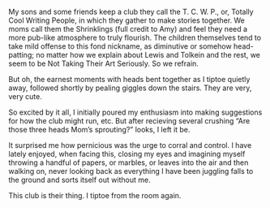  My sons and some friends keep a club they call the T. C. W. P., or, Totally Cool Writing People, in which they gather to make stories together. We moms call them the Shrinklings (full credit to Amy) and feel they need a more pub-like atmosphere to truly flourish. The children themselves tend to take mild offense to this fond nickname, as diminutive or somehow head-patting; no matter how we explain about Lewis and Tolkein and the rest, we seem to be Not Taking Their Art Seriously. So we refrain. 

 But oh, the earnest moments with heads bent together as I tiptoe quietly away, followed shortly by pealing giggles down the stairs. They are very, very cute. 

 So excited by it all, I initially poured my enthusiasm into making suggestions for how the club might run, etc. But after recieving several crushing “Are those three heads Mom’s sprouting?” looks, I left it be. 

 It surprised me how pernicious was the urge to corral and control. I have lately enjoyed, when facing this, closing my eyes and imagining myself throwing a handful of papers, or marbles, or leaves into the air and then walking on, never looking back as everything I have been juggling falls to the ground and sorts itself out without me. 

 This club is their thing. I tiptoe from the room again. 